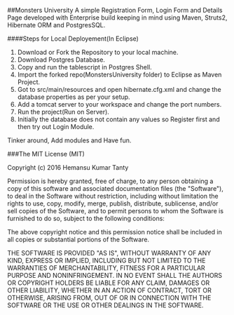 ##Monsters University
A simple Registration Form, Login Form and Details Page developed with Enterprise build keeping in mind using Maven, Struts2, Hibernate ORM and PostgresSQL.


####Steps for Local Deployement(In Eclipse)

1. Download or Fork the Repository to your local machine.      
2. Download Postgres Database.    
3. Copy and run the tablescript in Postgres Shell.  
4. Import the forked repo(MonstersUniversity folder) to Eclipse as Maven Project.     
5. Got to src/main/resources and open hibernate.cfg.xml and change the database properties as per your setup.    
6. Add a tomcat server to your workspace and change the port numbers.
7. Run the project(Run on Server).
8. Initially the database does not contain any values so Register first and then try out Login Module.    

Tinker around, Add modules and Have fun.

###The MIT License (MIT)

Copyright (c) 2016 Hemansu Kumar Tanty

Permission is hereby granted, free of charge, to any person obtaining a copy
of this software and associated documentation files (the "Software"), to deal
in the Software without restriction, including without limitation the rights
to use, copy, modify, merge, publish, distribute, sublicense, and/or sell
copies of the Software, and to permit persons to whom the Software is
furnished to do so, subject to the following conditions:

The above copyright notice and this permission notice shall be included in all
copies or substantial portions of the Software.

THE SOFTWARE IS PROVIDED "AS IS", WITHOUT WARRANTY OF ANY KIND, EXPRESS OR
IMPLIED, INCLUDING BUT NOT LIMITED TO THE WARRANTIES OF MERCHANTABILITY,
FITNESS FOR A PARTICULAR PURPOSE AND NONINFRINGEMENT. IN NO EVENT SHALL THE
AUTHORS OR COPYRIGHT HOLDERS BE LIABLE FOR ANY CLAIM, DAMAGES OR OTHER
LIABILITY, WHETHER IN AN ACTION OF CONTRACT, TORT OR OTHERWISE, ARISING FROM,
OUT OF OR IN CONNECTION WITH THE SOFTWARE OR THE USE OR OTHER DEALINGS IN THE
SOFTWARE.